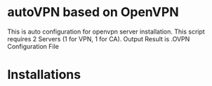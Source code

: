 # autoVPN based on OpenVPN
This is auto configuration for openvpn server installation. This script requires 2 Servers (1 for VPN, 1 for CA).
Output Result is .OVPN Configuration File

# Installations
